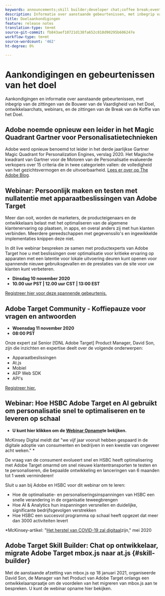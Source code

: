 ```yaml
---
keywords: announcements;skill builder;developer chat;coffee break;events
description: Informatie over aanstaande gebeurtenissen, met inbegrip van de zittingen van de Bouwer van de Vaardigheid van het Doel, ontwikkelaarchats, webinars, en de zittingen van de Break van de Koffie van het Doel.
title: Doelaankondigingen
feature: release notes
translation-type: tm+mt
source-git-commit: fb843aef10721d138fa652c818d90295b606247e
workflow-type: tm+mt
source-wordcount: '462'
ht-degree: 0%

---
```



# Aankondigingen en gebeurtenissen van het doel

Aankondigingen en informatie over aanstaande gebeurtenissen, met inbegrip van de zittingen van de Bouwer van de Vaardigheid van het Doel, ontwikkelaarchats, webinars, en de zittingen van de Break van de Koffie van het Doel.

## Adobe noemde opnieuw een leider in het Magic Quadrant Gartner voor Personalisatietechnieken

Adobe werd opnieuw benoemd tot leider in het derde jaarlijkse Gartner Magic Quadrant for Personalization Engines, verslag 2020. Het Magische kwadrant van Gartner voor de Motoren van de Personalisatie evalueerde verkopers over 15 criteria die in twee categorieën vallen: de volledigheid van het gezichtsvermogen en de uitvoerbaarheid. [Lees er over op The Adobe Blog](https://theblog.adobe.com/adobe-again-named-leader-in-gartner-magic-quadrant-for-personalization-engines/).

## Webinar: Persoonlijk maken en testen met nullatentie met apparaatbeslissingen van Adobe Target

Meer dan ooit, worden de marketers, de producteigenaars en de ontwikkelaars belast met het optimaliseren van de algemene klantenervaring op plaatsen, in apps, en overal anders zij met hun klanten verbinden. Meerdere gereedschappen met gegevenssilo&#39;s en ingewikkelde implementaties knippen deze niet.

In dit live webinar bespreken ze samen met productexperts van Adobe Target hoe u met beslissingen over optimalisatie voor kritieke ervaring op apparaten met een latentie voor lokale uitvoering deuren kunt openen voor spannende nieuwe gebruiksgevallen en de prestaties van de site voor uw klanten kunt verbeteren.

* **Dinsdag 10 november 2020**
* **10.00 uur PST | 12.00 uur CST | 13:00 EST**

[Registreer hier voor deze spannende gebeurtenis.](https://www.adobeeventsonline.com/Target/2020/OnDeviceDecisions/invite.html)

## Adobe Target Community - Koffiepauze voor vragen en antwoorden

* **Woensdag 11 november 2020**
* **08:00 PST**

Onze expert zal Senior [!DNL Adobe Target] Product Manager, David Son, zijn die inzichten en expertise deelt over de volgende onderwerpen:

* Apparaatbeslissingen
* At.js
* Mobiel
* AEP Web SDK
* API&#39;s

[Registreer hier.](https://adobe.ly/2H3MBX9)

## Webinar: Hoe HSBC Adobe Target en AI gebruikt om personalisatie snel te optimaliseren en te leveren op schaal

* **U kunt hier klikken om de [Webinar Opname](https://seminars.adobeconnect.com/ps4ozlg7qfdy/?proto=true)te bekijken.**

McKinsey Digital meldt dat &quot;we vijf jaar vooruit hebben gespaard in de digitale adoptie van consumenten en bedrijven in een kwestie van ongeveer acht weken.&quot; *

De vraag van de consument evolueert snel en HSBC heeft optimalisering met Adobe Target omarmd om snel nieuwe klantentransporten te testen en te personaliseren, die bepaalde ontwikkeling en lanceringen van 6 maanden tot 1 week verminderen!

Sluit u aan bij Adobe en HSBC voor dit webinar om te leren:

* Hoe de optimalisatie- en personaliseringsinspanningen van HSBC een snelle verandering in de organisatie teweegbrengen
* Hoe AI &amp; Analytics hun inspanningen versnellen en duidelijke, significante bedrijfsgevolgen verstrekken
* Hoe HSBC een succesvol programma op schaal heeft opgezet dat meer dan 3000 activiteiten levert

*McKinsey-artikel: &quot;[Het herstel van COVID-19 zal digitaal](https://www.mckinsey.com/business-functions/mckinsey-digital/our-insights/the-covid-19-recovery-will-be-digital-a-plan-for-the-first-90-days#)zijn,&quot; mei 2020

## Adobe Target Skill Builder: Chat op ontwikkelaar, migrate Adobe Target mbox.js naar at.js {#skill-builder}

Met de aanstaande afzetting van mbox.js op 18 januari 2021, organiseerde David Son, de Manager van het Product van Adobe Target onlangs een ontwikkelaarspraatje om de voordelen van het migreren van mbox.js aan te bespreken. U kunt de webinar opname hier [](https://seminars.adobeconnect.com/ptdo6mfo6qn6/?proto=true)bekijken.